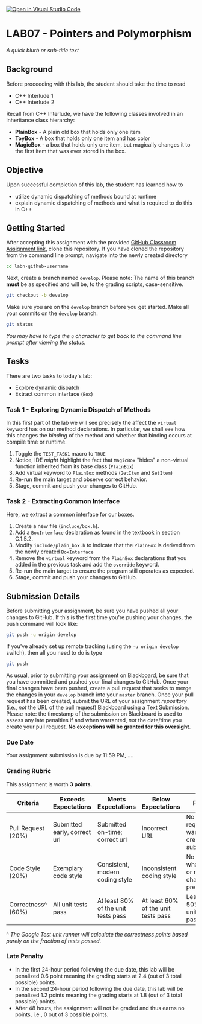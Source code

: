 [![Open in Visual Studio Code](https://classroom.github.com/assets/open-in-vscode-f059dc9a6f8d3a56e377f745f24479a46679e63a5d9fe6f495e02850cd0d8118.svg)](https://classroom.github.com/online_ide?assignment_repo_id=7404075&assignment_repo_type=AssignmentRepo)
# LAB07 - Pointers and Polymorphism

_A quick blurb or sub-title text_

## Background

Before proceeding with this lab, the student should take the time to read

* C++ Interlude 1
* C++ Interlude 2

Recall from C++ Interlude, we have the following classes involved in an inheritance class hierarchy:

- **PlainBox** - A plain old box that holds only one item
- **ToyBox** - A box that holds only one item and has color
- **MagicBox** - a box that holds only one item, but magically changes it to the first item that was ever stored in the box.

## Objective

Upon successful completion of this lab, the student has learned how to

* utilize dynamic dispatching of methods bound at runtime
* explain dynamic dispatching of methods and what is required to do this in C++

## Getting Started

After accepting this assignment with the provided [GitHub Classroom Assignment link](https://classroom.github.com/fill-me-in), clone this repository. If you have cloned the repository from the command line prompt, navigate into the newly created directory

```bash
cd labn-github-username
```

Next, create a branch named `develop`. Please note: The name of this branch **must** be as specified and will be, to the grading scripts, case-sensitive.

```bash
git checkout -b develop
```

Make sure you are on the `develop` branch before you get started. Make all your commits on the `develop` branch.

```bash
git status
```

_You may have to type the `q` character to get back to the command line prompt after viewing the status._

## Tasks

There are two tasks to today's lab:

- Explore dynamic dispatch
- Extract common interface (`Box`)

### Task 1 - Exploring Dynamic Dispatch of Methods

In this first part of the lab we will see precisely the affect the `virtual` keyword has on our method declarations. In particular, we shall see how this changes the _binding_ of the method and whether that binding occurs at compile time or runtime.

1. Toggle the `TEST_TASK1` macro to `TRUE`
2. Notice, IDE _might_ highlight the fact that `MagicBox` "hides" a non-virtual function inherited from its base class (`PlainBox`)
3. Add virtual keyword to `PlainBox` methods (`GetItem` and `SetItem`)
4. Re-run the main target and observe correct behavior.
5. Stage, commit and push your changes to GitHub.

### Task 2 - Extracting Common Interface

Here, we extract a common interface for our boxes. 

1. Create a new file (`include/box.h`).
2. Add a `BoxInterface` declaration as found in the textbook in section C.1.5.2.
3. Modify `include/plain_box.h` to indicate that the `PlainBox` is derived from the newly created `BoxInterface`
4. Remove the `virtual` keyword from the `PlainBox` declarations that you added in the previous task and add the `override` keyword.
5. Re-run the main target to ensure the program still operates as expected.
6. Stage, commit and push your changes to GitHub.

## Submission Details

Before submitting your assignment, be sure you have pushed all your changes to GitHub. If this is the first time you're pushing your changes, the push command will look like:

```bash
git push -u origin develop
```

If you've already set up remote tracking (using the `-u origin develop` switch), then all you need to do is type

```bash
git push
```

As usual, prior to submitting your assignment on Blackboard, be sure that you have committed and pushed your final changes to GitHub. Once your final changes have been pushed, create a pull request that seeks to merge the changes in your `develop` branch into your `master` branch. Once your pull request has been created, submit the URL of your assignment _repository_ (i.e., _not_ the URL of the pull request) Blackboard using a Text Submission. Please note: the timestamp of the submission on Blackboard is used to assess any late penalties if and when warranted, _not_ the date/time you create your pull request. **No exceptions will be granted for this oversight**.

### Due Date

Your assignment submission is due by 11:59 PM, ....

### Grading Rubric

This assignment is worth **3 points**.

| Criteria           | Exceeds Expectations         | Meets Expectations                  | Below Expectations                  | Failure                                        |
|--------------------|------------------------------|-------------------------------------|-------------------------------------|------------------------------------------------|
| Pull Request (20%) | Submitted early, correct url | Submitted on-time; correct url      | Incorrect URL                       | No pull request was created or submitted       |
| Code Style (20%)   | Exemplary code style         | Consistent, modern coding style     | Inconsistent coding style           | No style whatsoever or no code changes present |
| Correctness^ (60%) | All unit tests pass          | At least 80% of the unit tests pass | At least 60% of the unit tests pass | Less than 50% of the unit tests pass           |

^ _The Google Test unit runner will calculate the correctness points based purely on the fraction of tests passed_.

### Late Penalty

* In the first 24-hour period following the due date, this lab will be penalized 0.6 point meaning the grading starts at 2.4 (out of 3 total possible) points.
* In the second 24-hour period following the due date, this lab will be penalized 1.2 points meaning the grading starts at 1.8 (out of 3 total possible) points.
* After 48 hours, the assignment will not be graded and thus earns no points, i.e., 0 out of 3 possible points.
